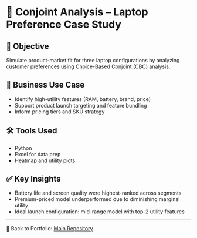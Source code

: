 # 🎯 Conjoint Analysis – Laptop Preference Case Study

## 📌 Objective
Simulate product-market fit for three laptop configurations by analyzing customer preferences using Choice-Based Conjoint (CBC) analysis.

## 🧠 Business Use Case
- Identify high-utility features (RAM, battery, brand, price)
- Support product launch targeting and feature bundling
- Inform pricing tiers and SKU strategy

## 🛠️ Tools Used
- Python
- Excel for data prep
- Heatmap and utility plots

## ✅ Key Insights
- Battery life and screen quality were highest-ranked across segments
- Premium-priced model underperformed due to diminishing marginal utility
- Ideal launch configuration: mid-range model with top-2 utility features

---
📁 Back to Portfolio: [Main Repository](https://github.com/Atharwa351/Portfolio)

